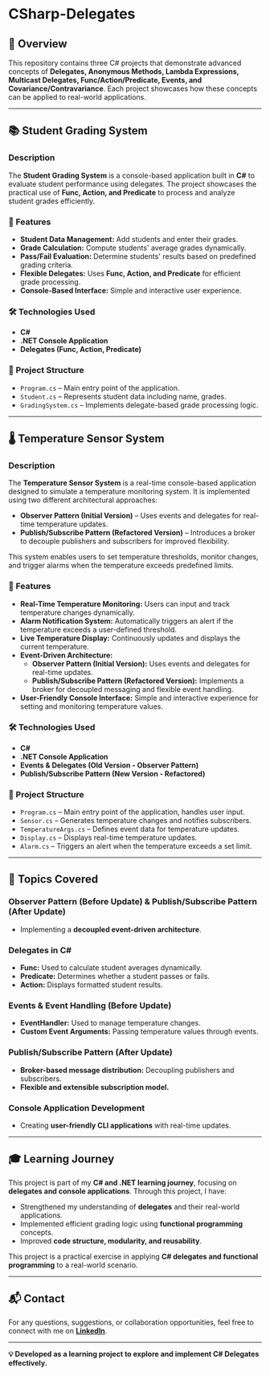 # CSharp-Delegates

## 📌 Overview
This repository contains three C# projects that demonstrate advanced concepts of **Delegates, Anonymous Methods, Lambda Expressions, Multicast Delegates, Func/Action/Predicate, Events, and Covariance/Contravariance**. Each project showcases how these concepts can be applied to real-world applications.

---

## 📚 Student Grading System
### Description
The **Student Grading System** is a console-based application built in **C#** to evaluate student performance using delegates. The project showcases the practical use of **Func, Action, and Predicate** to process and analyze student grades efficiently.

### 🎯 Features
- **Student Data Management:** Add students and enter their grades.
- **Grade Calculation:** Compute students' average grades dynamically.
- **Pass/Fail Evaluation:** Determine students' results based on predefined grading criteria.
- **Flexible Delegates:** Uses **Func, Action, and Predicate** for efficient grade processing.
- **Console-Based Interface:** Simple and interactive user experience.

### 🛠️ Technologies Used
- **C#**
- **.NET Console Application**
- **Delegates (Func, Action, Predicate)**

### 📂 Project Structure
- `Program.cs` – Main entry point of the application.
- `Student.cs` – Represents student data including name, grades.
- `GradingSystem.cs` – Implements delegate-based grade processing logic.

---

## 🌡️ Temperature Sensor System  
### Description  
The **Temperature Sensor System** is a real-time console-based application designed to simulate a temperature monitoring system. It is implemented using two different architectural approaches:  

- **Observer Pattern (Initial Version)** – Uses events and delegates for real-time temperature updates.
- **Publish/Subscribe Pattern (Refactored Version)** – Introduces a broker to decouple publishers and subscribers for improved flexibility.  

This system enables users to set temperature thresholds, monitor changes, and trigger alarms when the temperature exceeds predefined limits.  

### 🎯 Features 
- **Real-Time Temperature Monitoring:** Users can input and track temperature changes dynamically.  
- **Alarm Notification System:** Automatically triggers an alert if the temperature exceeds a user-defined threshold.  
- **Live Temperature Display:** Continuously updates and displays the current temperature.  
- **Event-Driven Architecture:**  
  - **Observer Pattern (Initial Version):** Uses events and delegates for real-time updates.  
  - **Publish/Subscribe Pattern (Refactored Version):** Implements a broker for decoupled messaging and flexible event handling.  
- **User-Friendly Console Interface:** Simple and interactive experience for setting and monitoring temperature values.  

### 🛠️ Technologies Used  
- **C#**  
- **.NET Console Application**  
- **Events & Delegates (Old Version - Observer Pattern)**  
- **Publish/Subscribe Pattern (New Version - Refactored)**  

### 📂 Project Structure  
- `Program.cs` – Main entry point of the application, handles user input.  
- `Sensor.cs` – Generates temperature changes and notifies subscribers.  
- `TemperatureArgs.cs` – Defines event data for temperature updates.  
- `Display.cs` – Displays real-time temperature updates.  
- `Alarm.cs` – Triggers an alert when the temperature exceeds a set limit.  

---

## 📖 Topics Covered  

### **Observer Pattern (Before Update) & Publish/Subscribe Pattern (After Update)**  
- Implementing a **decoupled event-driven architecture**.  

### **Delegates in C#**  
- **Func:** Used to calculate student averages dynamically.  
- **Predicate:** Determines whether a student passes or fails.  
- **Action:** Displays formatted student results.  

### **Events & Event Handling (Before Update)**  
- **EventHandler:** Used to manage temperature changes.  
- **Custom Event Arguments:** Passing temperature values through events.  

### **Publish/Subscribe Pattern (After Update)**  
- **Broker-based message distribution:** Decoupling publishers and subscribers.  
- **Flexible and extensible subscription model.**  

### **Console Application Development**  
- Creating **user-friendly CLI applications** with real-time updates.  

---

## 🎓 Learning Journey
This project is part of my **C# and .NET learning journey**, focusing on **delegates and console applications**. Through this project, I have:

- Strengthened my understanding of **delegates** and their real-world applications.
- Implemented efficient grading logic using **functional programming** concepts.
- Improved **code structure, modularity, and reusability**.

This project is a practical exercise in applying **C# delegates and functional programming** to a real-world scenario.

---

## 📬 Contact  
For any questions, suggestions, or collaboration opportunities, feel free to connect with me on **[LinkedIn](https://www.linkedin.com/in/sarahesham/)**.

---

**💡 Developed as a learning project to explore and implement C# Delegates effectively.**
